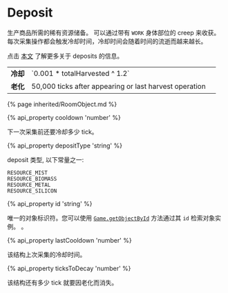 # Deposit

<img src="img/deposit.png" alt="" align="right" />

生产商品所需的稀有资源储备。 可以通过带有 `WORK` 身体部位的 creep 来收获。
每次采集操作都会触发冷却时间，冷却时间会随着时间的流逝而越来越长。

点击 [本文](/resources.html) 了解更多关于 deposits 的信息。

<table class="table gameplay-info">
    <tbody>
    <tr>
        <td><strong>冷却</strong></td> 
        <td>`0.001 * totalHarvested ^ 1.2`<td>
    </tr>
    <tr>
        <td><strong>老化</strong></td>
        <td>50,000 ticks after appearing or last harvest operation</td>
    </tr>
    </tbody>
</table>

{% page inherited/RoomObject.md %}

{% api_property cooldown 'number' %}


下一次采集前还要冷却多少 tick。


{% api_property depositType 'string' %}


deposit 类型, 以下常量之一:

```javascript-content
RESOURCE_MIST
RESOURCE_BIOMASS
RESOURCE_METAL
RESOURCE_SILICON
```

{% api_property id 'string' %}

唯一的对象标识符。您可以使用 <a href="#Game.getObjectById"><code>Game.getObjectById</code></a> 方法通过其 <code>id</code> 检索对象实例。 。


{% api_property lastCooldown 'number' %}


该结构上次采集的冷却时间。


{% api_property ticksToDecay 'number' %}


该结构还有多少 tick 就要因老化而消失。
